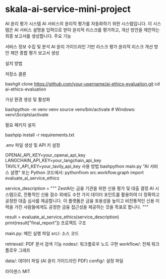 # skala-ai-service-mini-project

AI 윤리 평가 시스템
AI 서비스의 윤리적 평가를 자동화하기 위한 시스템입니다. 이 시스템은 AI 서비스 설명을 입력으로 받아 윤리적 리스크를 평가하고, 개선 방안을 제안하는 최종 보고서를 생성합니다.
주요 기능

서비스 정보 수집 및 분석
AI 윤리 가이드라인 기반 리스크 평가
윤리적 리스크 개선 방안 제안
종합 평가 보고서 생성

설치 방법

저장소 클론

bashgit clone https://github.com/your-username/ai-ethics-evaluation.git
cd ai-ethics-evaluation

가상 환경 생성 및 활성화

bashpython -m venv venv
source venv/bin/activate  # Windows: venv\Scripts\activate

필요 패키지 설치

bashpip install -r requirements.txt

.env 파일 생성 및 API 키 설정

OPENAI_API_KEY=your_openai_api_key
LANGCHAIN_API_KEY=your_langchain_api_key
TAVILY_API_KEY=your_tavily_api_key
사용 방법
bashpython main.py "AI 서비스 설명"
또는 Python 코드에서:
pythonfrom src.workflow.graph import evaluate_ai_service_ethics

service_description = """
ZestAI는 금융 기관을 위한 신용 평가 및 대출 결정 AI 시스템으로, 전통적인 신용 점수 외에도
수천 가지 데이터 포인트를 활용하여 더 정확하고 공정한 대출 심사를 제공합니다.
이 플랫폼은 금융 포용성을 높이고 비전통적인 신용 이력을 가진 사람들에게도
공정한 금융 접근성을 제공하는 것을 목표로 합니다.
"""

result = evaluate_ai_service_ethics(service_description)
print(result["final_report"])
프로젝트 구조

main.py: 메인 실행 파일
src/: 소스 코드

retrieval/: PDF 문서 검색 기능
nodes/: 워크플로우 노드 구현
workflow/: 전체 워크플로우 그래프


data/: 데이터 파일 (AI 윤리 가이드라인 PDF)
config/: 설정 파일

라이센스
MIT